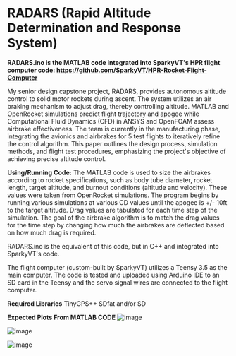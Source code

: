 # RADARS (Rapid Altitude Determination and Response System)
**RADARS.ino is the MATLAB code integrated into SparkyVT's HPR flight computer code: https://github.com/SparkyVT/HPR-Rocket-Flight-Computer**

My senior design capstone project, RADARS, provides autonomous altitude control to solid motor rockets during
ascent. The system utilizes an air braking mechanism to adjust drag, thereby controlling
altitude. MATLAB and OpenRocket simulations predict flight trajectory and apogee while
Computational Fluid Dynamics (CFD) in ANSYS and OpenFOAM assess airbrake
effectiveness. The team is currently in the manufacturing phase, integrating the avionics and
airbrakes for 5 test flights to iteratively refine the control algorithm. This paper outlines the
design process, simulation methods, and flight test procedures, emphasizing the project's
objective of achieving precise altitude control.

**Using/Running Code:**
The MATLAB code is used to size the airbrakes according to rocket specifications, such as body tube diameter, rocket length, target altitude, 
and burnout conditions (altitude and velocity). These values were taken from OpenRocket simulations. The program begins by running various simulations
at various CD values until the apogee is +/- 10ft to the target altitude. Drag values are tabulated for each time step of the simulation. The goal of the
airbrake algorithm is to match the drag values for the time step by changing how much the airbrakes are deflected based on how much drag is required. 

RADARS.ino is the equivalent of this code, but in C++ and integrated into SparkyVT's code.

The flight computer (custom-built by SparkyVT) utilizes a Teensy 3.5 as the main computer. The code is tested and uploaded using Arduino IDE to an 
SD card in the Teensy and the servo signal wires are connected to the flight computer. 

**Required Libraries**
TinyGPS++
SDfat and/or SD

**Expected Plots From MATLAB CODE**
![image](https://github.com/Tim-Drake0/RADARS/assets/84010200/d04a6a09-95a8-4dbb-b7fb-888c4ab28789)

![image](https://github.com/Tim-Drake0/RADARS/assets/84010200/387df904-e6df-401f-ac19-1acaaeb9b3c4)

![image](https://github.com/Tim-Drake0/RADARS/assets/84010200/413ed0ee-fa65-4f91-82eb-dc7e23d5f88b)
